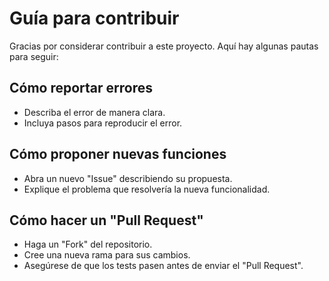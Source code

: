 # Guía para contribuir

Gracias por considerar contribuir a este proyecto. Aquí hay algunas pautas para seguir:

## Cómo reportar errores
- Describa el error de manera clara.
- Incluya pasos para reproducir el error.

## Cómo proponer nuevas funciones
- Abra un nuevo "Issue" describiendo su propuesta.
- Explique el problema que resolvería la nueva funcionalidad.

## Cómo hacer un "Pull Request"
- Haga un "Fork" del repositorio.
- Cree una nueva rama para sus cambios.
- Asegúrese de que los tests pasen antes de enviar el "Pull Request".
